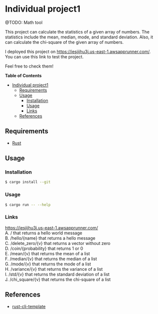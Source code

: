 # Individual project1

@TODO: Math tool

This project can calculate the statistics of a given array of numbers. The statistics include the mean, median, mode, and standard deviation. Also, it can calculate the chi-square of the given array of numbers.

I deployed this project on https://iesjijhu3j.us-east-1.awsapprunner.com/. You can use this link to test the project.

Feel free to check them!

<!-- markdown-toc start - Don't edit this section. Run M-x markdown-toc-refresh-toc -->
**Table of Contents**

- [Individual project1](#individual-project1)
    - [Requirements](#requirements)
    - [Usage](#usage)
        - [Installation](#installation)
        - [Usage](#usage-1)
        - [Links](#links)
    - [References](#references)

## Requirements

* [Rust](https://www.rust-lang.org/en-US/install.html)

## Usage

### Installation

```bash
$ cargo install --git
```

### Usage

```bash
$ cargo run -- --help
```

### Links

https://iesjijhu3j.us-east-1.awsapprunner.com/  
A. / that returns a hello world message  
B. /hello/{name} that returns a hello message  
C. /delete_zero/{v} that returns a vector without zero  
D. /coin/{probability} that returns 1 or 0  
E. /mean/{v} that returns the mean of a list  
F. /median/{v} that returns the median of a list  
G. /mode/{v} that returns the mode of a list  
H. /variance/{v} that returns the variance of a list  
I. /std/{v} that returns the standard deviation of a list  
J. /chi_square/{v} that returns the chi-square of a list  

## References

* [rust-cli-template](https://github.com/kbknapp/rust-cli-template)
